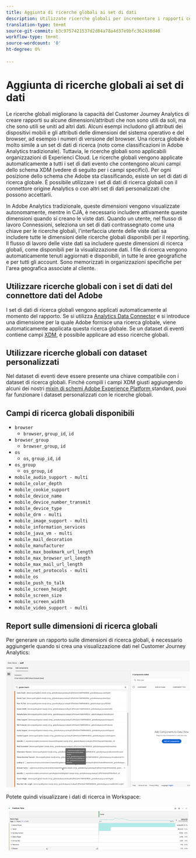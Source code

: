 ```yaml
---
title: Aggiunta di ricerche globali ai set di dati
description: Utilizzate ricerche globali per incrementare i rapporti con dimensioni utili nel Customer Journey Analytics.
translation-type: tm+mt
source-git-commit: b3c9757421537d2d84a78a4d37e9bfc362438d40
workflow-type: tm+mt
source-wordcount: '0'
ht-degree: 0%

---
```



# Aggiunta di ricerche globali ai set di dati

Le ricerche globali migliorano la capacità del Customer Journey Analytics di creare rapporti su alcune dimensioni/attributi che non sono utili da soli, ma che sono utili se uniti ad altri dati. Alcuni esempi includono gli attributi dei dispositivi mobili e gli attributi delle dimensioni del sistema operativo e del browser, ad esempio i numeri di versione del browser. Una ricerca globale è molto simile a un set di dati di ricerca (noto come classificazioni in Adobe Analytics  tradizionale). Tuttavia, le ricerche globali sono applicabili  organizzazioni di Experienci Cloud. Le ricerche globali vengono applicate automaticamente a tutti i set di dati evento che contengono alcuni campi dello schema XDM (vedere di seguito per i campi specifici).
Per ogni posizione dello schema che  Adobe sta classificando, esiste un set di dati di ricerca globale. È possibile utilizzare i set di dati di ricerca globali con il connettore origine Analytics o con altri set di dati personalizzati che possono accettarli.

In Adobe Analytics  tradizionale, queste dimensioni vengono visualizzate autonomamente, mentre in CJA, è necessario includere attivamente queste dimensioni quando si creano le viste dati. Quando un utente, nel flusso di lavoro Connessioni, seleziona un set di dati contrassegnato come una chiave per le ricerche globali, l&#39;interfaccia utente delle viste dati sa includere tutte le dimensioni delle ricerche globali disponibili per il reporting. Il flusso di lavoro delle viste dati sa includere queste dimensioni di ricerca globali, come disponibili per la visualizzazione dati. I file di ricerca vengono automaticamente tenuti aggiornati e disponibili, in tutte le aree geografiche e per tutti gli account. Sono memorizzati in organizzazioni specifiche per l&#39;area geografica associate al cliente.

## Utilizzare ricerche globali con i set di dati del connettore dati del Adobe 

I set di dati di ricerca globali vengono applicati automaticamente al momento del rapporto. Se si utilizza [Analytics Data Connector](https://experienceleague.adobe.com/docs/experience-platform/sources/connectors/adobe-applications/analytics.html?lang=en#connectors) e si introduce una dimensione per la quale  Adobe fornisce una ricerca globale, viene automaticamente applicata questa ricerca globale. Se un dataset di eventi contiene campi [XDM](https://experienceleague.adobe.com/docs/experience-platform/xdm/home.html?lang=en), è possibile applicare ad esso ricerche globali.

## Utilizzare ricerche globali con dataset personalizzati

Nel dataset di eventi deve essere presente una chiave compatibile con i dataset di ricerca globali. Finché compili i campi XDM giusti aggiungendo alcuni dei nostri [mixin di schemi Adobe Experience Platform ](https://experienceleague.adobe.com/docs/experience-platform/xdm/mixins/event/environment-details.html?lang=en#mixins) standard, puoi far funzionare i dataset personalizzati con le ricerche globali.

## Campi di ricerca globali disponibili

* `browser`
   * `browser`, `group_id`, `id`
* `browser_group`
   * `browser_group`, `id`
* `os`
   * `os`,  `group_id`,  `id`
* `os_group`
   * `os_group`,  `id`
* `mobile_audio_support - multi`
* `mobile_color_depth`
* `mobile_cookie_support`
* `mobile_device_name`
* `mobile_device_number_transmit`
* `mobile_device_type`
* `mobile_drm - multi`
* `mobile_image_support - multi`
* `mobile_information_services`
* `mobile_java_vm - multi`
* `mobile_mail_decoration`
* `mobile_manufacturer`
* `mobile_max_bookmark_url_length`
* `mobile_max_browser_url_length`
* `mobile_max_mail_url_length`
* `mobile_net_protocols - multi`
* `mobile_os`
* `mobile_push_to_talk`
* `mobile_screen_height`
* `mobile_screen_size`
* `mobile_screen_width`
* `mobile_video_support - multi`

## Report sulle dimensioni di ricerca globali

Per generare un rapporto sulle dimensioni di ricerca globali, è necessario aggiungerle quando si crea una visualizzazione dati nel Customer Journey Analytics:

![](assets/global-lookup.png)

Potete quindi visualizzare i dati di ricerca in Workspace:

![](assets/gl-reporting.png)

